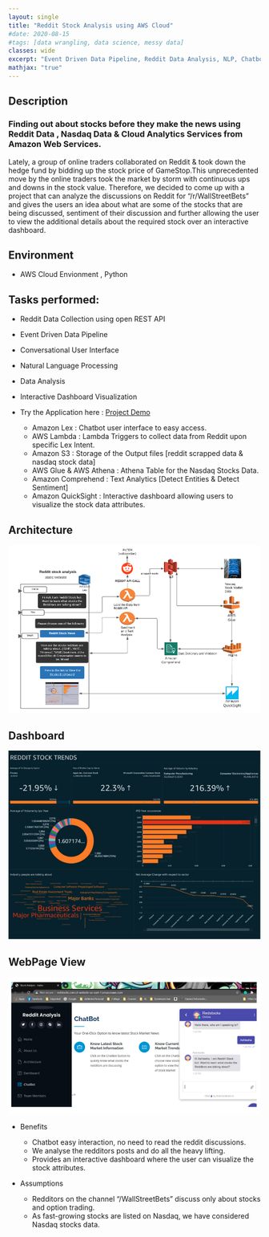 ```yaml
---
layout: single
title: "Reddit Stock Analysis using AWS Cloud"
#date: 2020-08-15
#tags: [data wrangling, data science, messy data]
classes: wide
excerpt: "Event Driven Data Pipeline, Reddit Data Analysis, NLP, Chatbot, AWS, Dashboard Visualizations"
mathjax: "true"
---
```

## Description
### Finding out about stocks before they make the news using Reddit Data , Nasdaq Data &amp; Cloud Analytics Services from Amazon Web Services.
Lately, a group of online traders collaborated on Reddit & took down the hedge fund by bidding up the stock price of GameStop.This unprecedented move by the online traders took the market by storm with continuous ups and downs in the stock value. Therefore, we decided to come up with a project that can analyze the discussions on Reddit for “/r/WallStreetBets” and gives the users an idea about what are some of the stocks that are being discussed, sentiment of their discussion and further allowing the user to view the additional details about the required stock over an interactive dashboard.

## Environment
- AWS Cloud Envionment , Python

## Tasks performed:
- Reddit Data Collection using open REST API
- Event Driven Data Pipeline
- Conversational User Interface
- Natural Language Processing
- Data Analysis
- Interactive Dashboard Visualization

- Try the Application here : <a href="http://redstocks.com.s3-website-us-east-1.amazonaws.com/"> Project Demo </a> 
  - Amazon Lex : Chatbot user interface to easy access.<br>
  - AWS Lambda : Lambda Triggers to collect data from Reddit upon specific Lex Intent.<br>
  - Amazon S3 : Storage of the Output files [reddit scrapped data & nasdaq stock data] <br>
  - AWS Glue & AWS Athena : Athena Table for the Nasdaq Stocks Data.<br>
  - Amazon Comprehend : Text Analytics [Detect Entities & Detect Sentiment]<br>
  - Amazon QuickSight : Interactive dashboard allowing users to visualize the stock data attributes.<br>

## Architecture 
![Architecture](/images/architecture_reddit.png)

## Dashboard  
![Dashboard](/images/dashboard_itc6460.png)

## WebPage View
![WebPage](/images/webpage_itc6460.png)

- Benefits <br>
  - Chatbot easy interaction, no need to read the reddit discussions.<br>
  - We analyse the redditors posts and do all the heavy lifting.<br>
  - Provides an interactive dashboard where the user can visualize the stock attributes.<br>

- Assumptions <br>
  - Redditors on the channel “/WallStreetBets” discuss only about stocks and option trading.<br>
  - As fast-growing stocks are listed on Nasdaq, we have considered Nasdaq stocks data.<br>

